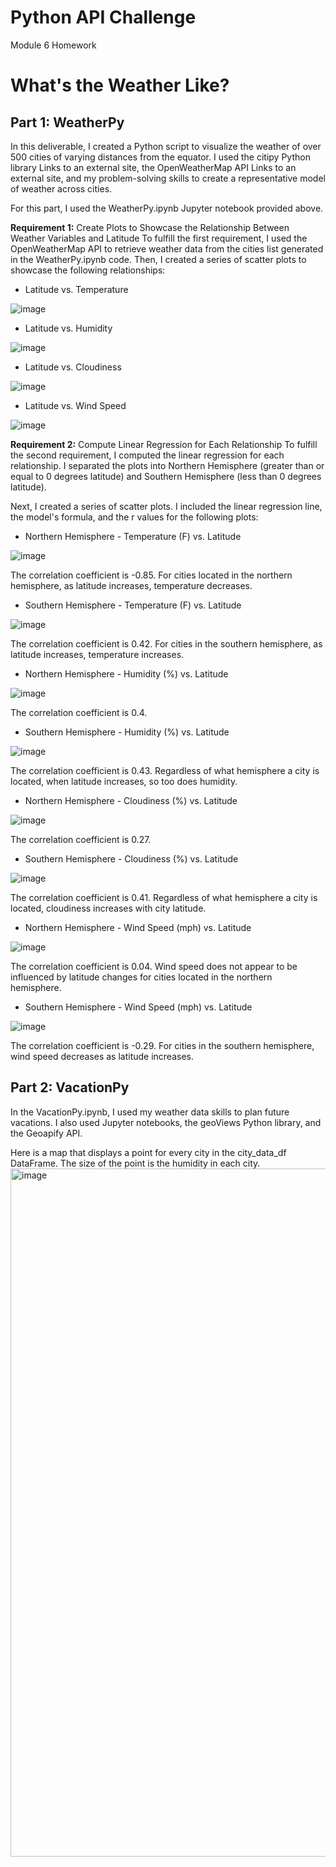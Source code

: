 # Python API Challenge
Module 6 Homework
# What's the Weather Like?

## Part 1: WeatherPy

In this deliverable, I created a Python script to visualize the weather of over 500 cities of varying distances from the equator. I used the citipy Python library Links to an external site, the OpenWeatherMap API Links to an external site, and my problem-solving skills to create a representative model of weather across cities.

For this part, I used the WeatherPy.ipynb Jupyter notebook provided above. 

**Requirement 1:** Create Plots to Showcase the Relationship Between Weather Variables and Latitude
To fulfill the first requirement, I used the OpenWeatherMap API to retrieve weather data from the cities list generated in the WeatherPy.ipynb code. Then, I created a series of scatter plots to showcase the following relationships:

* Latitude vs. Temperature

![image](https://github.com/tmbiro/python-api-challenge/assets/26468137/bcda4229-45c4-4b6b-92e4-ec277f38b099)

* Latitude vs. Humidity

![image](https://github.com/tmbiro/python-api-challenge/assets/26468137/fb28629b-4252-492d-8468-81a2008b460d)

* Latitude vs. Cloudiness

![image](https://github.com/tmbiro/python-api-challenge/assets/26468137/ddee22d7-1972-4010-89d0-af1ec6269802)

* Latitude vs. Wind Speed

![image](https://github.com/tmbiro/python-api-challenge/assets/26468137/79e3b6ea-2bcc-45d3-ae41-b9c0b7832940)


**Requirement 2:** Compute Linear Regression for Each Relationship
To fulfill the second requirement, I computed the linear regression for each relationship. I separated the plots into Northern Hemisphere (greater than or equal to 0 degrees latitude) and Southern Hemisphere (less than 0 degrees latitude). 

Next, I created a series of scatter plots. I included the linear regression line, the model's formula, and the r values for the following plots:

* Northern Hemisphere - Temperature (F) vs. Latitude

![image](https://github.com/tmbiro/python-api-challenge/assets/26468137/0131e327-8b8b-46c7-9fb4-9573c0e67ce8)
  
  The correlation coefficient is -0.85. 
  For cities located in the northern hemisphere, as latitude increases, temperature decreases.

* Southern Hemisphere - Temperature (F) vs. Latitude

![image](https://github.com/tmbiro/python-api-challenge/assets/26468137/891c4f27-90dc-4dcf-bf52-a328fa0df4b2)
  
  The correlation coefficient is 0.42. 
  For cities in the southern hemisphere, as latitude increases, temperature increases.

* Northern Hemisphere - Humidity (%) vs. Latitude

![image](https://github.com/tmbiro/python-api-challenge/assets/26468137/9a451d52-58f2-4cbe-8f15-21f6249199aa)
  
  The correlation coefficient is 0.4. 

* Southern Hemisphere - Humidity (%) vs. Latitude

![image](https://github.com/tmbiro/python-api-challenge/assets/26468137/f4508b3f-9e9f-4565-b91a-730daddec320)
  
  The correlation coefficient is 0.43. 
  Regardless of what hemisphere a city is located, when latitude increases, so too does humidity.

* Northern Hemisphere - Cloudiness (%) vs. Latitude

![image](https://github.com/tmbiro/python-api-challenge/assets/26468137/553bf29d-bbea-4cbb-898c-cc3aecac2838)
  
  The correlation coefficient is 0.27. 

* Southern Hemisphere - Cloudiness (%) vs. Latitude

![image](https://github.com/tmbiro/python-api-challenge/assets/26468137/b5cadccb-11a1-498d-bf14-09b1a4209dfd)
  
  The correlation coefficient is 0.41. 
  Regardless of what hemisphere a city is located, cloudiness increases with city latitude.

* Northern Hemisphere - Wind Speed (mph) vs. Latitude

![image](https://github.com/tmbiro/python-api-challenge/assets/26468137/fbc29834-e202-4f04-a386-f73a2afb0517)

  The correlation coefficient is 0.04. 
  Wind speed does not appear to be influenced by latitude changes for cities located in the northern hemisphere.

* Southern Hemisphere - Wind Speed (mph) vs. Latitude

![image](https://github.com/tmbiro/python-api-challenge/assets/26468137/45037903-75c9-4762-b30b-02435f50135d)
  
  The correlation coefficient is -0.29.
  For cities in the southern hemisphere, wind speed decreases as latitude increases.


## Part 2: VacationPy

In the VacationPy.ipynb, I used my weather data skills to plan future vacations. I also used Jupyter notebooks, the geoViews Python library, and the Geoapify API.

Here is a map that displays a point for every city in the city_data_df DataFrame. The size of the point is the humidity in each city.
<img width="1101" alt="image" src="https://github.com/tmbiro/python-api-challenge/assets/26468137/9995a55f-1dec-400f-9754-46eb38a43108">


